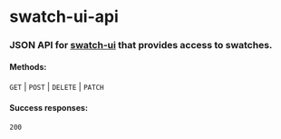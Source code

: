 # swatch-ui-api
### JSON API for [swatch-ui](https://swatch-ui.vercel.app/) that provides access to swatches.

#### Methods:
`GET` | `POST` | `DELETE` | `PATCH`

#### Success responses:
`200`

